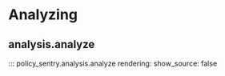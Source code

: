 Analyzing
=========

analysis.analyze
----------------

::: policy_sentry.analysis.analyze
    rendering:
      show_source: false
